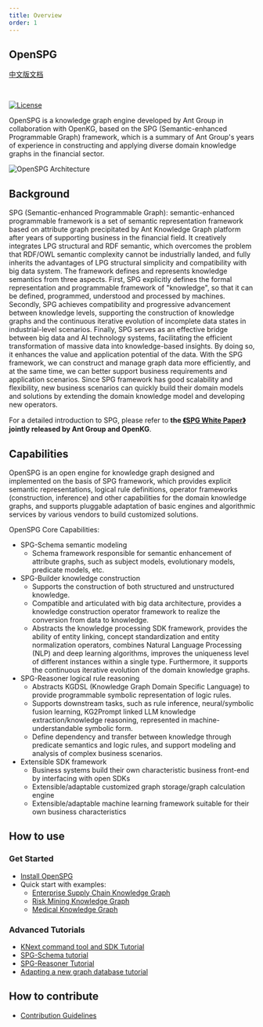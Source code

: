 ```yaml
---
title: Overview
order: 1
---
```


## OpenSPG

[中文版文档](../../quick-start/quick-start)

<br/>

[![License](https://img.shields.io/badge/License-Apache%202.0-blue.svg)](./LICENSE)


OpenSPG is a knowledge graph engine developed by Ant Group in collaboration with OpenKG, based on the SPG (Semantic-enhanced Programmable Graph) framework, which is a summary of Ant Group's years of experience in constructing and applying diverse domain knowledge graphs in the financial sector.


![OpenSPG Architecture](https://mdn.alipayobjects.com/huamei_xgb3qj/afts/img/A*DmdvRKo5pyYAAAAAAAAAAAAADtmcAQ/original)

## Background

SPG (Semantic-enhanced Programmable Graph): semantic-enhanced programmable framework is a set of semantic representation framework based on attribute graph precipitated by Ant Knowledge Graph platform after years of supporting business in the financial field. It creatively integrates LPG structural and RDF semantic, which overcomes the problem that RDF/OWL semantic complexity cannot be industrially landed, and fully inherits the advantages of LPG structural simplicity and compatibility with big data system. The framework defines and represents knowledge semantics from three aspects. First, SPG explicitly defines the formal representation and programmable framework of "knowledge", so that it can be defined, programmed, understood and processed by machines. Secondly, SPG achieves compatibility and progressive advancement between knowledge levels, supporting the construction of knowledge graphs and the continuous iterative evolution of incomplete data states in industrial-level scenarios. Finally, SPG serves as an effective bridge between big data and AI technology systems, facilitating the efficient transformation of massive data into knowledge-based insights. By doing so, it enhances the value and application potential of the data. With the SPG framework, we can construct and manage graph data more efficiently, and at the same time, we can better support business requirements and application scenarios. Since SPG framework has good scalability and flexibility, new business scenarios can quickly build their domain models and solutions by extending the domain knowledge model and developing new
operators.

For a detailed introduction to SPG, please refer to **the [《SPG White Paper》](https://spg.openkg.cn/ "SPG White Paper") jointly released by Ant Group and OpenKG**.


## Capabilities

OpenSPG is an open engine for knowledge graph designed and implemented on the basis of SPG framework, which provides explicit semantic representations, logical rule definitions, operator frameworks (construction, inference) and other capabilities for the domain knowledge graphs, and supports pluggable adaptation of basic engines and algorithmic services by various vendors to build customized solutions.

OpenSPG Core Capabilities:

* SPG-Schema semantic modeling
  * Schema framework responsible for semantic enhancement of attribute graphs, such as subject models, evolutionary models, predicate models, etc.
* SPG-Builder knowledge construction
  * Supports the construction of both structured and unstructured knowledge.
  * Compatible and articulated with big data architecture, provides a knowledge construction operator framework to realize the conversion from data to knowledge.
  * Abstracts the knowledge processing SDK framework, provides the ability of entity linking, concept standardization and entity normalization operators, combines Natural Language Processing (NLP) and deep learning algorithms, improves the uniqueness level of different instances within a single type. Furthermore, it supports the continuous iterative evolution of the domain knowledge graphs.
* SPG-Reasoner logical rule reasoning
  * Abstracts KGDSL (Knowledge Graph Domain Specific Language) to provide programmable symbolic representation of logic rules.
  * Supports downstream tasks, such as rule inference, neural/symbolic fusion learning, KG2Prompt linked LLM knowledge extraction/knowledge reasoning, represented in machine-understandable symbolic form.
  * Define dependency and transfer between knowledge through predicate semantics and logic rules, and support modeling and analysis of complex business scenarios.
* Extensible SDK framework
  * Business systems build their own characteristic business front-end by interfacing with open SDKs
  * Extensible/adaptable customized graph storage/graph calculation engine
  * Extensible/adaptable machine learning framework suitable for their own business characteristics

## How to use

### Get Started

* [Install OpenSPG](./install.en-US.md)
* Quick start with examples:
  * [Enterprise Supply Chain Knowledge Graph](../example/enterprise-supply-chain/index.en-US.md)
  * [Risk Mining Knowledge Graph](../example/risk-mining/index.en-US.md)
  * [Medical Knowledge Graph](../example/Medical/index.en-US.md)

### Advanced Tutorials

* [KNext command tool and SDK Tutorial](../tutorial/knext/index.en-US.md)
* [SPG-Schema tutorial](../tutorial/spgschema/index.en-US.md)
* [SPG-Reasoner Tutorial](../tutorial/spgreasoner/index.en-US.md)
* [Adapting a new graph database tutorial](../tutorial/spg2lpg/index.en-US.md)

## How to contribute

* [Contribution Guidelines](./contribution.en-US.md)
